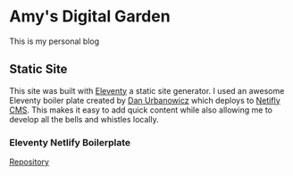# Amy's Digital Garden

This is my personal blog

## Static Site 

This site was built with [Eleventy](https://www.11ty.dev/) a static site generator.  I used an awesome Eleventy boiler plate created by [Dan Urbanowicz](https://github.com/danurbanowicz) which deploys to [Netifly CMS](https://www.netlifycms.org/). This makes it easy to add quick content while also allowing me to develop all the bells and whistles locally.

### Eleventy Netlify Boilerplate
[Repository](https://app.netlify.com/start/deploy?repository=https://github.com/danurbanowicz/eleventy-netlify-boilerplate&stack=cms)
